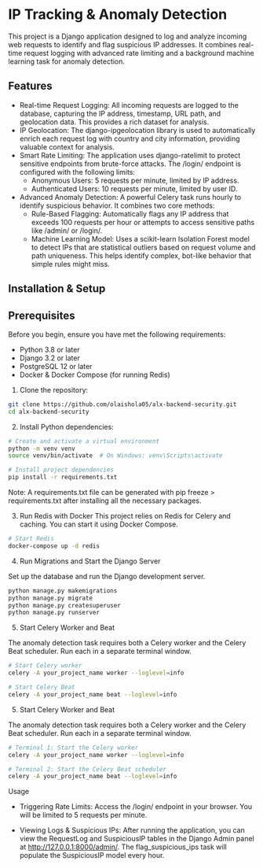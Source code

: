 # IP Tracking & Anomaly Detection

This project is a Django application designed to log and analyze incoming web requests to identify and flag suspicious IP addresses. It combines real-time request logging with advanced rate limiting and a background machine learning task for anomaly detection.

## Features

- Real-time Request Logging: All incoming requests are logged to the database, capturing the IP address, timestamp, URL path, and geolocation data. This provides a rich dataset for analysis.
- IP Geolocation: The django-ipgeolocation library is used to automatically enrich each request log with country and city information, providing valuable context for analysis.
- Smart Rate Limiting: The application uses django-ratelimit to protect sensitive endpoints from brute-force attacks. The /login/ endpoint is configured with the following limits:
  - Anonymous Users: 5 requests per minute, limited by IP address.
  - Authenticated Users: 10 requests per minute, limited by user ID.
- Advanced Anomaly Detection: A powerful Celery task runs hourly to identify suspicious behavior. It combines two core methods:
  - Rule-Based Flagging: Automatically flags any IP address that exceeds 100 requests per hour or attempts to access sensitive paths like /admin/ or /login/.
  - Machine Learning Model: Uses a scikit-learn Isolation Forest model to detect IPs that are statistical outliers based on request volume and path uniqueness. This helps identify complex, bot-like behavior that simple rules might miss.

## Installation & Setup

## Prerequisites

Before you begin, ensure you have met the following requirements:

- Python 3.8 or later
- Django 3.2 or later
- PostgreSQL 12 or later
- Docker & Docker Compose (for running Redis)

1. Clone the repository:

```bash
git clone https://github.com/olaishola05/alx-backend-security.git
cd alx-backend-security
```

2. Install Python dependencies:

```bash
# Create and activate a virtual environment
python -m venv venv
source venv/bin/activate  # On Windows: venv\Scripts\activate

# Install project dependencies
pip install -r requirements.txt
```

Note: A requirements.txt file can be generated with pip freeze > requirements.txt after installing all the necessary packages.

3. Run Redis with Docker
This project relies on Redis for Celery and caching. You can start it using Docker Compose.

```bash
# Start Redis
docker-compose up -d redis
```

4. Run Migrations and Start the Django Server

Set up the database and run the Django development server.

```bash
python manage.py makemigrations
python manage.py migrate
python manage.py createsuperuser
python manage.py runserver
```

5. Start Celery Worker and Beat

The anomaly detection task requires both a Celery worker and the Celery Beat scheduler. Run each in a separate terminal window.

```bash
# Start Celery worker
celery -A your_project_name worker --loglevel=info

# Start Celery Beat
celery -A your_project_name beat --loglevel=info
```

5. Start Celery Worker and Beat

The anomaly detection task requires both a Celery worker and the Celery Beat scheduler. Run each in a separate terminal window.

```bash
# Terminal 1: Start the Celery worker
celery -A your_project_name worker --loglevel=info

# Terminal 2: Start the Celery Beat scheduler
celery -A your_project_name beat --loglevel=info
```

Usage

- Triggering Rate Limits: Access the /login/ endpoint in your browser. You will be limited to 5 requests per minute.

- Viewing Logs & Suspicious IPs: After running the application, you can view the RequestLog and SuspiciousIP tables in the Django Admin panel at <http://127.0.0.1:8000/admin/>. The flag_suspicious_ips task will populate the SuspiciousIP model every hour.
